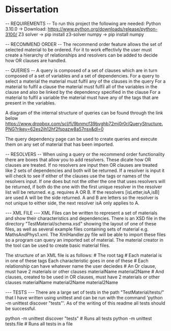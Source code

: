 # Dissertation
 
-- REQUIREMENTS --
To run this project the following are needed:
Python 3.10.0 -> Download: https://www.python.org/downloads/release/python-3100/
Z3 solver -> pip install z3-solver
numpy -> pip install numpy

-- RECOMMEND ORDER --
The recommend order feature allows the set of selected material to be ordered. 
For it to work effectivly the user must create a hierarchy of relationships and resolvers can be added to decide how OR clauses are handled.

-- QUERIES --
A query is composed of a set of clauses which are in turn
composed of a set of variables and a set of dependencies. 
For a query to select a material the material must fulfil any of the clauses in the query
For a material to fulfil a clause the material must fulfil all of the variables in the clause and also be linked by the dependency specified in the clause
For a material to fulfil a variable the material must have any of the tags that are present in the variables.

A diagram of the internal structure of queries can be found through the link below 
https://www.dropbox.com/scl/fi/9bnmcf39bvghb72mj0r0r/QueryStructure.PNG?rlkey=62es2ih12hf2fspazw8a57nsx&dl=0

The query dependency page can be used to create queries and execute them on any set of material that has been imported.

-- RESOLVERS --
When using a query or the recommend order functionality there are boxes that allow you to add resolvers. These dicate how OR clauses are treated. If no resolvers are input then OR clauses are treated like 2 sets of dependencies and both will be returned.
If a resolver is input it will check to see if either of the clauses use the tags or names of the resolvers input. If one does but not the other the one that uses resolvers will be returned, if both do the one with the first unique resolver in the resolver list will be returned. e.g. requires A OR B. If the resolvers [isLetter,isA,isB] are used A will be the side returned. A and B are letters so the resolver is not unique to either side, the next resolver isA only applies to A.


--- XML FILE ---
XML Files can be written to represent a set of materials and show their characteristics and dependencies. There is an XSD file in the directory "TestMaterial/schema.xsd" showing the layout of one of these files, as well as several example files containing sets of material e.g. MathsAndPhys1.xml. The XmlHandler.py file will be able to import these files so a program can query an imported set of material.
The material creator in the tool can be used to create basic material files.

The structure of an XML file is as follows:
<materials> # The root tag
    <material> # Each material is in one of these tags
        <fileName></fileName>
        <tags>
            <tag></tag> Each characteristic goes in one of these
        </tags>
        <dependencies>
            <relationship> # Each relationship can have whatever name the user deciedes
                <OR> # An Or clause, must have 2 materials or other clauses
                    <material>materialName</material> 
                    <material>material2Name</material>
                </OR>
            </relationship>
            <relationship2>
                <AND> # And clauses, created to be used in OR clauses, must have 2 materials or other clauses
                    <material>materialName</material> 
                    <material>material2Name</material>
                </AND>
            </relationship2>
            <relationship>
               <material>material2Name</material>
            </relationship>
        </dependencies>
    </material>
</materials>

--- TESTS ---
There are a large set of tests in the path "TestMaterial/tests/" that I have written using unittest and can be run with the command 'python -m unittest discover "tests"'. As of the writing of this readme all tests should be successful.

python -m unittest discover "tests" # Runs all tests
python -m unittest tests.file # Runs all tests in a file